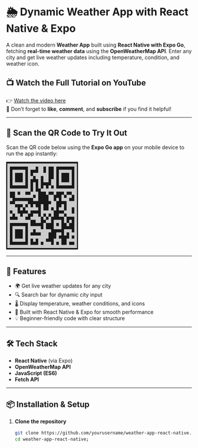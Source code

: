 # 🌦️ Dynamic Weather App with React Native & Expo

A clean and modern **Weather App** built using **React Native with Expo Go**, fetching **real-time weather data** using the **OpenWeatherMap API**. Enter any city and get live weather updates including temperature, condition, and weather icon.

## 📺 Watch the Full Tutorial on YouTube

👉 [Watch the video here](https://youtube.com/shorts/PCViIloK--k?feature=share)  
📌 Don’t forget to **like**, **comment**, and **subscribe** if you find it helpful!

---

## 📱 Scan the QR Code to Try It Out

Scan the QR code below using the **Expo Go app** on your mobile device to run the app instantly:

![Scan with Expo Go](task_q1_code.png)

---

## 🚀 Features

- 🌍 Get live weather updates for any city
- 🔍 Search bar for dynamic city input
- 🌡️ Display temperature, weather conditions, and icons
- 📱 Built with React Native & Expo for smooth performance
- 💡 Beginner-friendly code with clear structure

---

## 🛠️ Tech Stack

- **React Native** (via Expo)
- **OpenWeatherMap API**
- **JavaScript (ES6)**
- **Fetch API**

---

## 📦 Installation & Setup

1. **Clone the repository**
   ```bash
   git clone https://github.com/yourusername/weather-app-react-native.git
   cd weather-app-react-native;
